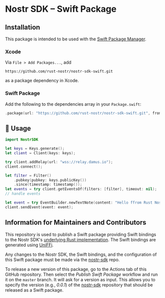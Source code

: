 # Nostr SDK – Swift Package

## Installation

This package is intended to be used with the [Swift Package Manager](https://www.swift.org/package-manager/).

### Xcode

Via `File > Add Packages...`, add

```
https://github.com/rust-nostr/nostr-sdk-swift.git
```

as a package dependency in Xcode.

### Swift Package

Add the following to the dependencies array in your `Package.swift`:

``` swift
.package(url: "https://github.com/rust-nostr/nostr-sdk-swift.git", from: "0.0.1"),
```

## 📄 Usage

``` swift
import NostrSDK

let keys = Keys.generate();
let client = Client(keys: keys);

try client.addRelay(url: "wss://relay.damus.io");
client.connect();

let filter = Filter()
    .pubkey(pubkey: keys.publicKey())
    .since(timestamp: timestamp());
let events = try client.getEventsOf(filters: [filter], timeout: nil);
// handle events

let event = try EventBuilder.newTextNote(content: "Hello ffrom Rust Nostr SDK Swift bindings", tags: []).toEvent(keys: keys);
client.sendEvent(event: event);
```

## Information for Maintainers and Contributors

This repository is used to publish a Swift package providing Swift bindings to the Nostr SDK's [underlying Rust implementation](https://github.com/rust-nostr/nostr). The Swift bindings are generated using [UniFFi](https://github.com/mozilla/uniffi-rs).

Any changes to the Nostr SDK, the Swift bindings, and the configuration of this Swift package must be made via the [nostr-sdk](https://github.com/rust-nostr/nostr) repo.

To release a new version of this package, go to the Actions tab of this GitHub repository. Then select the *Publish Swift Package* workflow and run it on the `master` branch. It will ask for a version as input. This allows you to specify the version (e.g., *0.0.1*) of the [nostr-sdk](https://github.com/rust-nostr/nostr) repository that should be released as a Swift package.
